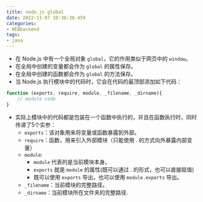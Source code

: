 ```yaml
---
title: node.js global 
date: 2022-11-07 10:36:30.459
categories: 
- WEBbackend
tags: 
- java
---
```


* 在 Node.js 中有一个全局对象 `global`，它的作用类似于网页中的 `window`。
* 在全局中创建的变量都会作为 `global` 的属性保存。
* 在全局中创建的函数都会作为 `global` 的方法保存。
* 当 Node.js 执行模块中的代码时，它会在代码的最顶部添加如下代码：

```js
function (exports, require, module, _filename, _dirname){
    // module code
}
```

- 实际上模块中的代码都是包装在一个函数中执行的，并且在函数执行时，同时传递了5个实参：
  - `exports`：该对象用来将变量或函数暴露到外部。
  - `require`：函数，用来引入外部模块（只能使用 . 的方式向外暴露内部变量）
  - `module`:
    - `module` 代表的是当前模块本身。
    - `exports` 就是 `module` 的属性(既可以通过 . 的形式，也可以直接赋值)
    - 既可以使用 `exports` 导出，也可以使用 `module.exports` 导出。
  - `_filename`：当前模块的完整路径。
  - `_dirname`：当前模块所在文件夹的完整路径.